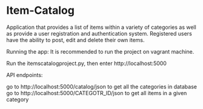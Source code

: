 # Item-Catalog


 Application that provides a list of items within a variety of categories as well as provide a user registration and authentication system.
 Registered users  have the ability to post, edit and delete their own items.

 Running the app:
 It is recommended to run the project on vagrant machine.

 Run the itemscatalogproject.py, then enter http://localhost:5000


 API endpoints:

 go to http://localhost:5000/catalog/json to get all the categories in database
 go to http://localhost:5000/CATEGOTR_ID/json to get all items in a given category 
 
